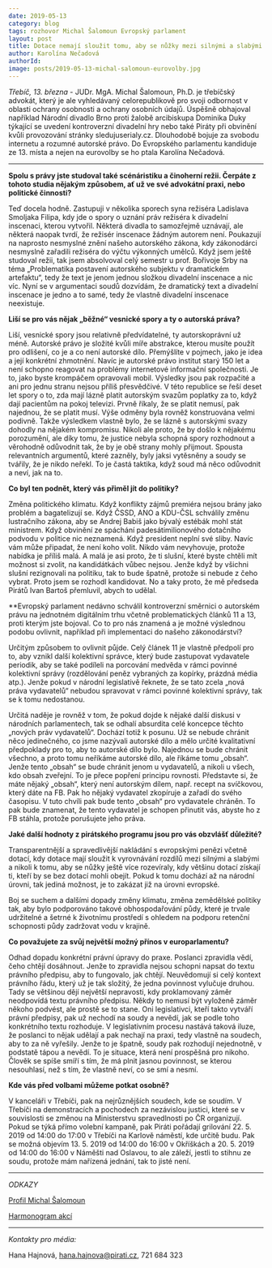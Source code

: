 ```yaml
---
date: 2019-05-13
category: blog
tags: rozhovor Michal Šalomoun Evropský parlament
layout: post
title: Dotace nemají sloužit tomu, aby se nůžky mezi silnými a slabými ještě více rozevíraly
author: Karolína Nečadová
authorId: 
image: posts/2019-05-13-michal-salomoun-eurovolby.jpg
---
```


*Třebíč, 13. března* - JUDr. MgA. Michal Šalomoun, Ph.D. je třebíčský advokát, který je ale vyhledávaný celorepublikově pro svoji odbornost v oblasti ochrany osobnosti a ochrany osobních údajů. Úspěšně obhajoval například Národní divadlo Brno proti žalobě arcibiskupa Dominika Duky týkající se uvedení kontroverzní divadelní hry nebo také Piráty při obvinění kvůli provozování stránky sledujuserialy.cz. Dlouhodobě bojuje za svobodu internetu a rozumné autorské právo. Do Evropského parlamentu kandiduje ze 13. místa a nejen na eurovolby se ho ptala Karolína Nečadová. 

---

**Spolu s právy jste studoval také scénáristiku a činoherní režii. Čerpáte z tohoto studia nějakým způsobem, ať už ve své advokátní praxi, nebo politické činnosti?**

Teď docela hodně. Zastupuji v několika sporech syna režiséra Ladislava Smoljaka Filipa, kdy jde o spory o uznání práv režiséra k divadelní inscenaci, kterou vytvořil. Některá divadla to samozřejmě uznávají, ale některá naopak tvrdí, že režisér inscenace žádným autorem není. Poukazují na naprosto nesmyslné znění našeho autorského zákona, kdy zákonodárci nesmyslně zařadili režiséra do výčtu výkonných umělců. Když jsem ještě studoval režii, tak jsem absolvoval celý semestr u prof. Bořivoje Srby na téma „Problematika postavení autorského subjektu v dramatickém artefaktu“, tedy že text je jenom jednou složkou divadelní inscenace a nic víc. Nyní se v argumentaci soudů dozvídám, že dramatický text a divadelní inscenace je jedno a to samé, tedy že vlastně divadelní inscenace neexistuje.

**Liší se pro vás nějak „běžné“ vesnické spory a ty o autorská práva?**

Liší, vesnické spory jsou relativně předvídatelné, ty autorskoprávní už méně. Autorské právo je složité kvůli míře abstrakce, kterou musíte použít pro odlišení, co je a co není autorské dílo. Přemýšlíte v pojmech, jako je idea a její konkrétní zhmotnění. Navíc je autorské právo institut starý 150 let a není schopno reagovat na problémy internetové informační společnosti. Je to, jako byste krompáčem opravovali mobil. Výsledky jsou pak rozpačité a ani pro jednu stranu nejsou příliš přesvědčivé. V této republice se řeší deset let spory o to, zda mají lázně platit autorským svazům poplatky za to, když dají pacientům na pokoj televizi. Prvně říkaly, že se platit nemusí, pak najednou, že se platit musí. Výše odměny byla rovněž konstruována velmi podivně. Takže výsledkem vlastně bylo, že se lázně s autorskými svazy dohodly na nějakém kompromisu. Nikoli ale proto, že by došlo k nějakému porozumění, ale díky tomu, že justice nebyla schopná spory rozhodnout a věrohodně odůvodnit tak, že by je obě strany mohly přijmout. Spousta relevantních argumentů, které zazněly, byly jaksi vytěsněny a soudy se tvářily, že je nikdo neřekl. To je častá taktika, když soud má něco odůvodnit a neví, jak na to.

**Co byl ten podnět, který vás přiměl jít do politiky?**

Změna politického klimatu. Když konflikty zájmů premiéra nejsou brány jako problém a bagatelizují se. Když ČSSD, ANO a KDU-ČSL schválily změnu lustračního zákona, aby se Andrej Babiš jako bývalý estébák mohl stát ministrem. Když obvinění ze spáchání padesátimilionového dotačního podvodu v politice nic neznamená. Když president neplní své sliby. Navíc vám může připadat, že není koho volit. Nikdo vám nevyhovuje, protože nabídka je příliš malá.  A malá je asi proto, že ti slušní, které byste chtěli mít možnost si zvolit, na kandidátkách vůbec nejsou. Jenže když by všichni slušní rezignovali na politiku, tak to bude špatně, protože si nebude z čeho vybrat. Proto jsem se rozhodl kandidovat. No a taky proto, že mě předseda Pirátů Ivan Bartoš přemluvil, abych to udělal.

**Evropský parlament nedávno schválil kontroverzní směrnici o autorském právu na jednotném digitálním trhu včetně problematických článků 11 a 13, proti kterým jste bojoval. Co to pro nás znamená a je možné výslednou podobu ovlivnit, například při implementaci do našeho zákonodárství?

Určitým způsobem to ovlivnit půjde. Celý článek 11 je vlastně předpolí pro to, aby vznikl další kolektivní správce, který bude zastupovat vydavatele periodik, aby se také podíleli na porcování medvěda v rámci povinné kolektivní správy (rozdělování peněz vybraných za kopírky, prázdná média atp.). Jenže pokud v národní legislativě řeknete, že se tato zcela „nová práva vydavatelů“ nebudou spravovat v rámci povinné kolektivní správy, tak se k tomu nedostanou.

Určitá naděje je rovněž v tom, že pokud dojde k nějaké další diskusi v národních parlamentech, tak se odhalí absurdita celé koncepce těchto „nových práv vydavatelů“. Dochází totiž k posunu. Už se nebude chránit něco jedinečného, co jsme nazývali autorské dílo a mělo určité kvalitativní předpoklady pro to, aby to autorské dílo bylo. Najednou se bude chránit všechno, a proto tomu neříkáme autorské dílo, ale říkáme tomu „obsah“. Jenže tento „obsah“ se bude chránit jenom u vydavatelů, a nikoli u všech, kdo obsah zveřejní. To je přece popření principu rovnosti. Představte si, že máte nějaký „obsah“, který není autorským dílem, např. recept na svíčkovou, který dáte na FB. Pak ho nějaký vydavatel zkopíruje a zařadí do svého časopisu. V tuto chvíli pak bude tento „obsah“ pro vydavatele chráněn. To pak bude znamenat, že tento vydavatel je schopen přinutit vás, abyste ho z FB stáhla, protože porušujete jeho práva.

**Jaké další hodnoty z pirátského programu jsou pro vás obzvlášť důležité?**

Transparentnější a spravedlivější nakládání s evropskými penězi včetně dotací, kdy dotace mají sloužit k vyrovnávání rozdílů mezi silnými a slabými a nikoli k tomu, aby se nůžky ještě více rozevíraly, kdy většinu dotací získají ti, kteří by se bez dotací mohli obejít. Pokud k tomu dochází až na národní úrovni, tak jediná možnost, je to zakázat již na úrovni evropské.

Boj se suchem a dalšími dopady změny klimatu, změna zemědělské politiky tak, aby bylo podporováno takové obhospodařování půdy, které je trvale udržitelné a šetrné k životnímu prostředí s ohledem na podporu retenční schopnosti půdy zadržovat vodu v krajině.

**Co považujete za svůj největší možný přínos v europarlamentu?** 

Odhad dopadu konkrétní právní úpravy do praxe. Poslanci zpravidla vědí, čeho chtějí dosáhnout. Jenže to zpravidla nejsou schopni napsat do textu právního předpisu, aby to fungovalo, jak chtějí. Neuvědomují si celý kontext právního řádu, který už je tak složitý, že jedna povinnost vylučuje druhou. Tady se většinou dějí největší nepravosti, kdy proklamovaný záměr neodpovídá textu právního předpisu. Někdy to nemusí být vyloženě záměr někoho podvést, ale prostě se to stane. Oni legislativci, kteří takto vytváří právní předpisy, pak už nechodí na soudy a nevědí, jak se podle toho konkrétního textu rozhoduje. V legislativním procesu nastává taková iluze, že poslanci to nějak udělají a pak nechají na praxi, tedy vlastně na soudech, aby to za ně vyřešily. Jenže to je špatně, soudy pak rozhodují nejednotně, v podstatě tápou a nevědí. To je situace, která není prospěšná pro nikoho. Člověk se spíše smíří s tím, že má plnit jasnou povinnost, se kterou nesouhlasí, než s tím, že vlastně neví, co se smí a nesmí.

**Kde vás před volbami můžeme potkat osobně?**

V kanceláři v Třebíči, pak na nejrůznějších soudech, kde se soudím. V Třebíči na demonstracích a pochodech za nezávislou justici, které se v souvislosti se změnou na Ministerstvu spravedlnosti po ČR organizují. Pokud se týká přímo volební kampaně, pak Piráti pořádají grilování 22. 5. 2019 od 14:00 do 17:00 v Třebíči na Karlově náměstí, kde určitě budu. Pak se možná objevím 13. 5. 2019 od 14:00 do 16:00 v Okříškách a 20. 5. 2019 od 14:00 do 16:00 v Náměšti nad Oslavou, to ale záleží, jestli to stihnu ze soudu, protože mám nařízená jednání, tak to jisté není.

--------------
*ODKAZY*

[Profil Michal Šalomoun](https://evropapotrebuje.cz/kandidati/michal-salomoun)

[Harmonogram akcí](https://vysocina.pirati.cz/volby-ep/harmonogram/)

---
*Kontakty pro média:*

Hana Hajnová, hana.hajnova@pirati.cz, 721 684 323
